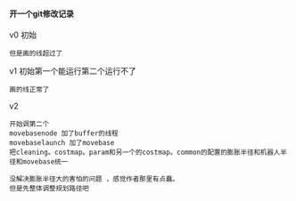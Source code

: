 #### 开一个git修改记录

v0 初始 

```
但是画的线超过了
```

v1 初始第一个能运行第二个运行不了

```
画的线正常了
```

v2 

```
开始调第二个
movebasenode 加了buffer的线程
movebaselaunch 加了movebase
把cleaning。costmap。param和另一个的costmap。common的配置的膨胀半径和机器人半径和movebase统一

没解决膨胀半径大的害怕的问题 ，感觉作者那里有点蠢。
但是先整体调整规划路径吧
```

